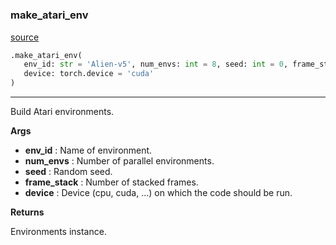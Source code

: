 #


### make_atari_env
[source](https://github.com/RLE-Foundation/Hsuanwu/blob/main/hsuanwu/env/atari/__init__.py/#L18)
```python
.make_atari_env(
   env_id: str = 'Alien-v5', num_envs: int = 8, seed: int = 0, frame_stack: int = 4,
   device: torch.device = 'cuda'
)
```

---
Build Atari environments.


**Args**

* **env_id**  : Name of environment.
* **num_envs**  : Number of parallel environments.
* **seed**  : Random seed.
* **frame_stack**  : Number of stacked frames.
* **device**  : Device (cpu, cuda, ...) on which the code should be run.


**Returns**

Environments instance.
